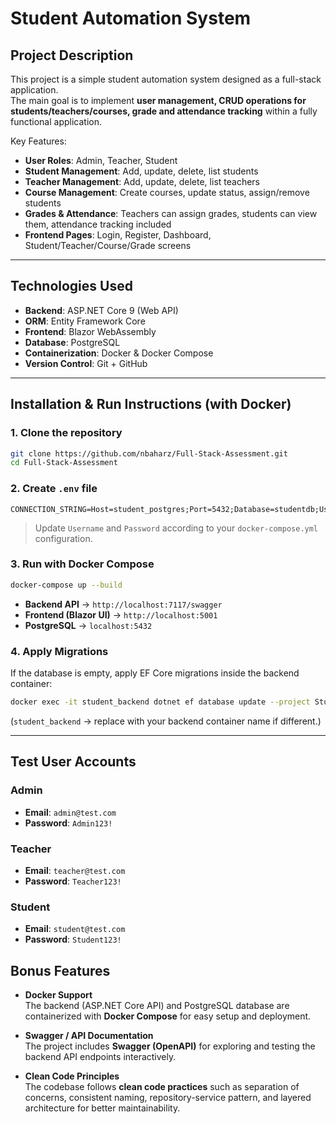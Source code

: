 # Student Automation System

## Project Description
This project is a simple student automation system designed as a full-stack application.  
The main goal is to implement **user management, CRUD operations for students/teachers/courses, grade and attendance tracking** within a fully functional application.  

Key Features:
- **User Roles**: Admin, Teacher, Student  
- **Student Management**: Add, update, delete, list students  
- **Teacher Management**: Add, update, delete, list teachers  
- **Course Management**: Create courses, update status, assign/remove students  
- **Grades & Attendance**: Teachers can assign grades, students can view them, attendance tracking included  
- **Frontend Pages**: Login, Register, Dashboard, Student/Teacher/Course/Grade screens  

---

## Technologies Used
- **Backend**: ASP.NET Core 9 (Web API)  
- **ORM**: Entity Framework Core  
- **Frontend**: Blazor WebAssembly  
- **Database**: PostgreSQL  
- **Containerization**: Docker & Docker Compose  
- **Version Control**: Git + GitHub  

---

## Installation & Run Instructions (with Docker)

### 1. Clone the repository
```bash
git clone https://github.com/nbaharz/Full-Stack-Assessment.git
cd Full-Stack-Assessment
```

### 2. Create `.env` file
```env
CONNECTION_STRING=Host=student_postgres;Port=5432;Database=studentdb;Username=postgres;Password=postgres
```

> Update `Username` and `Password` according to your `docker-compose.yml` configuration.  

### 3. Run with Docker Compose
```bash
docker-compose up --build
```

- **Backend API** → `http://localhost:7117/swagger`  
- **Frontend (Blazor UI)** → `http://localhost:5001`  
- **PostgreSQL** → `localhost:5432`  

### 4. Apply Migrations
If the database is empty, apply EF Core migrations inside the backend container:
```bash
docker exec -it student_backend dotnet ef database update --project StudentAutomationAPI
```

(`student_backend` → replace with your backend container name if different.)  

---

## Test User Accounts

### Admin
- **Email**: `admin@test.com`  
- **Password**: `Admin123!`  

### Teacher
- **Email**: `teacher@test.com`  
- **Password**: `Teacher123!`  

### Student
- **Email**: `student@test.com`  
- **Password**: `Student123!`  

## Bonus Features

- **Docker Support**  
  The backend (ASP.NET Core API) and PostgreSQL database are containerized with **Docker Compose** for easy setup and deployment.  

- **Swagger / API Documentation**  
  The project includes **Swagger (OpenAPI)** for exploring and testing the backend API endpoints interactively.  

- **Clean Code Principles**  
  The codebase follows **clean code practices** such as separation of concerns, consistent naming, repository-service pattern, and layered architecture for better maintainability.  
